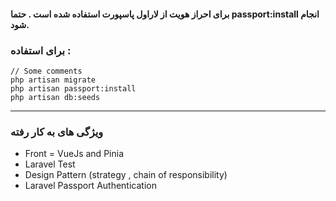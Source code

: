 #### **برای احراز هویت از لاراول پاسپورت استفاده شده است . حتما passport:install انجام شود.**

### برای استفاده :

    // Some comments
    php artisan migrate
    php artisan passport:install
    php artisan db:seeds
---

### ویژگی های به کار رفته
- Front = VueJs and Pinia
- Laravel Test
- Design Pattern (strategy , chain of responsibility)
- Laravel Passport Authentication

